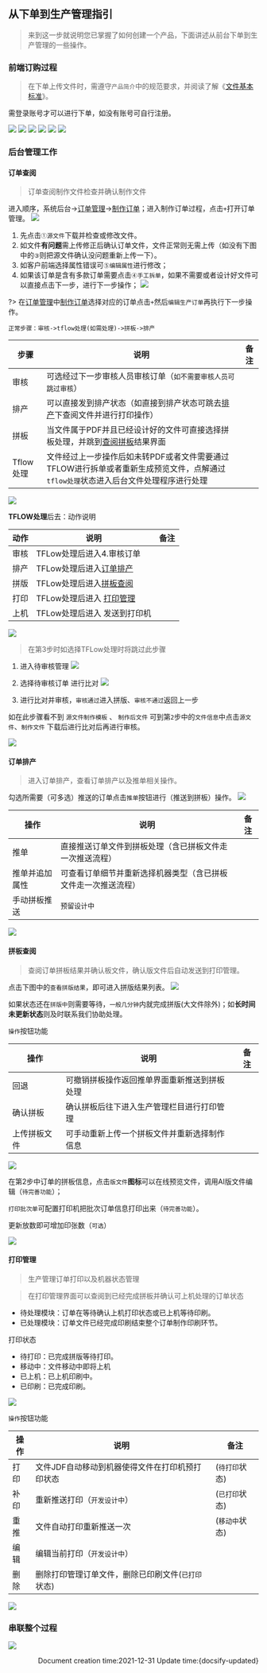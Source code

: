 

## 从下单到生产管理指引

> 来到这一步就说明您已掌握了如何创建一个产品，下面讲述从前台下单到生产管理的一些操作。


### 前端订购过程

> 在下单上传文件时，需遵守`产品简介`中的规范要求，并阅读了解《[文件基本标准](/zh-cn/TopicBasicDocumentStandards?id=快印产品下单)》。

<!-- tabs:start -->

<!-- tab:1.登录前台账号 -->
需登录账号才可以进行下单，如没有账号可自行注册。

<img src="/zh-cn/images/Topic/list22.png" style="zoom:100%;" />

<!-- tab:2.选择产品类型 -->
<img src="/zh-cn/images/Topic/list23.png" style="zoom:100%;" />

<!-- tab:3.选择属性细节 -->
<img src="/zh-cn/images/Topic/list24.png" style="zoom:100%;" />

<!-- tab:4.查阅订购报价 -->
<img src="/zh-cn/images/Topic/list25.png" style="zoom:100%;" />

<!-- tab:5.加入购物车 -->
<img src="/zh-cn/images/Topic/list26.png" style="zoom:100%;" />

<!-- tab:6.提交订单 -->
<img src="/zh-cn/images/Topic/list27.png" style="zoom:100%;" />
<!-- tabs:end -->



### 后台管理工作
#### 订单查阅
> 订单查阅制作文件检查并确认制作文件


<!-- tabs:start -->
<!-- tab:1.制作订单 -->
进入顺序，系统后台->[订单管理](/zh-cn/OrderManagement?id=订单管理)->[制作订单](/zh-cn/OrderManagement?id=制作订单)；进入制作订单过程，点击`+`打开订单管理。
<img src="/zh-cn/images/Topic/list28.png" style="zoom:100%;" />

<!-- tab:2.编辑订单 -->
1. 先点击`①源文件`下载并检查或修改文件。
2. 如文件**有问题**需上传修正后确认订单文件，文件正常则无需上传（如没有下图中的`③`则把源文件确认没问题重新上传一下）。
3. 如客户前端选择属性错误可`⑤编辑属性`进行修改；
4. 如果该订单是含有多款订单需要点击`④手工拆单`，如果不需要或者设计好文件可以直接点击下一步，进行下一步操作；
   <img src="/zh-cn/images/Topic/list46.png" style="zoom:100%;" />

<!-- tab:3.下一步操作 -->
?> 在[订单管理](/zh-cn/OrderManagement)中[制作订单](/zh-cn/OrderManagement?id=制作订单)选择对应的订单点击`+`然后`编辑生产订单`再执行下一步操作。

   `正常步骤：审核->tflow处理(如需处理)->拼板->排产`

| 步骤      | 说明                                                         | 备注 |
| --------- | ------------------------------------------------------------ | ---- |
| 审核      | 可选经过下一步审核人员审核订单（`如不需要审核人员可跳过审核`） |      |
| 排产      | 可以直接发到排产状态（如直接到排产状态可跳去[排产](/zh-cn/QuickPrint-FromAddOrderToProduction?id=拼板查阅)下查阅文件并进行打印操作） |      |
| 拼板      | 当文件属于PDF并且已经设计好的文件可直接选择拼板处理，并跳到[查阅拼板](/zh-cn/QuickPrint-FromAddOrderToProduction?id=拼板查阅)结果界面 |      |
| Tflow处理 | 文件经过上一步操作后如未转PDF或者文件需要通过TFLOW进行拆单或者重新生成预览文件，点解通过`tflow处理`状态进入后台文件处理程序进行处理 |      |

<img src="/zh-cn/images/Topic/list47.png" style="zoom:100%;" />

**TFLOW处理**后去：动作说明

|  动作    |  说明  |  备注  |
| ---- | ---- | ---- |
| 审核  | TFLow处理后进入4.审核订单 |      |
|  排产 | TFLow处理后进入[订单排产](/zh-cn/QuickPrint-FromAddOrderToProduction?id=订单排产) |      |
|  拼版  | TFLow处理后进入[拼板查阅](/zh-cn/QuickPrint-FromAddOrderToProduction?id=拼板查阅) |      |
|  打印  | TFLow处理后进入 [打印管理](/zh-cn/QuickPrint-FromAddOrderToProduction?id=打印管理) |      |
|  上机  | TFLow处理后进入 发送到打印机 |      |

<img src="/zh-cn/images/Topic/list55.png" style="zoom:100%;" />

<!-- tab:4.审核订单 -->
> 在第3步时如选择TFLow处理时将跳过此步骤

1. 进入待审核管理
    <img src="/zh-cn/images/Topic/list49.png" style="zoom:100%;" />

2. 选择待审核订单 进行比对
    <img src="/zh-cn/images/Topic/list50.png" style="zoom:100%;" />

3. 进行比对并审核，`审核通过`进入拼版、`审核不通过`返回上一步

  如在此步骤看不到 `源文件制作模板` 、 `制作后文件` 可到第`2`步中的`文件信息`中点击`源文件`、`制作文件`  下载后进行比对后再进行审核。

  <img src="/zh-cn/images/Topic/list51.png" style="zoom:100%;" />
  <!-- tabs:end -->

#### 订单排产
> 进入订单排产，查看订单排产以及推单相关操作。

<!-- tabs:start -->

<!-- tab:1.进入排产 -->
勾选所需要（可多选）推送的订单点击`推单`按钮进行（推送到拼板）操作。
<img src="/zh-cn/images/Topic/list48.png" style="zoom:100%;" />

<!-- tab:2.推单操作 -->
| 操作           | 说明                                                         | 备注 |
| -------------- | ------------------------------------------------------------ | ---- |
| 推单           | 直接推送订单文件到拼板处理（含已拼板文件走一次推送流程）     |      |
| 推单并追加属性 | 可查看订单细节并重新选择机器类型（含已拼板文件走一次推送流程） |      |
| 手动拼板推送   | `预留设计中`                                                 |      |

<img src="/zh-cn/images/Topic/list32.png" style="zoom:100%;" />

<!-- tabs:end -->

#### 拼板查阅
> 查阅订单拼板结果并确认板文件，确认版文件后自动发送到打印管理。

<!-- tabs:start -->

<!-- tab:1.进入拼版结果 -->
点击下图中的`查看拼版结果`，即可进入拼版结果列表。
<img src="/zh-cn/images/Topic/list33.png" style="zoom:100%;" />


<!-- tab:2.查看拼板结果 -->
如果状态还在`拼版中`则需要等待，`一般几分钟`内就完成拼版(大文件除外)；如**长时间未更新状态**则及时联系我们协助处理。

`操作`按钮功能

| 操作         | 说明                                         | 备注 |
| ------------ | -------------------------------------------- | ---- |
| 回退         | 可撤销拼板操作返回推单界面重新推送到拼板处理 |      |
| 确认拼板     | 确认拼板后往下进入生产管理栏目进行打印管理   |      |
| 上传拼板文件 | 可手动重新上传一个拼板文件并重新选择制作信息 |      |

<img src="/zh-cn/images/Topic/list34.png" style="zoom:100%;" />


<!-- tab:3.订单拼板信息 -->
在第2步中订单的拼板信息，点击`版文件`**图标**可以在线预览文件，调用AI版文件编辑（`待完善功能`）；

`打印批次单`可配置打印机把批次订单信息打印出来（`待完善功能`）。

更新放数即可增加印张数（`可选`）

<img src="/zh-cn/images/Topic/list35.png" style="zoom:100%;" />
<!-- tabs:end -->

#### 打印管理
> 生产管理订单打印以及机器状态管理

<!-- tabs:start -->
<!-- tab:1.打印列表 -->
> 在打印管理界面可以查阅到已经完成拼板并确认可上机处理的订单状态

- 待处理模块：订单在等待确认上机打印状态或已上机等待印刷。
- 已处理模块：订单文件已经完成印刷结束整个订单制作印刷环节。

打印状态
- 待打印：已完成拼版等待打印。
- 移动中：文件移动中即将上机
- 已上机：已上机印刷中。
- 已印刷：已完成印刷。


<img src="/zh-cn/images/Topic/list36.png" style="zoom:100%;" />

<!-- tab:2.打印操作 -->
`操作`按钮功能

| 操作         | 说明                                         | 备注 |
| ------------ | -------------------------------------------- | ---- |
| 打印| 文件JDF自动移动到机器使得文件在打印机预打印状态 |(`待打印`状态) |
| 补印|重新推送打印（`开发设计中`）|(`已打印`状态) |
| 重推     | 文件自动打印重新推送一次   |(`移动中`状态)|
| 编辑 | 编辑当前打印（`开发设计中`） |      |
| 删除 | 删除打印管理订单文件，删除已印刷文件(`已打印`状态) |      |

<img src="/zh-cn/images/Topic/list37.png" style="zoom:100%;" />

<!-- tabs:end -->


### 串联整个过程

<!-- tabs:start -->
<!-- tab:整个流程示意 -->

<img src="\zh-cn\images\Topic\list54.png" style="zoom:100%;" />
<!-- tabs:end -->

<p align="right">Document creation time:2021-12-31   Update time:{docsify-updated} </p> 